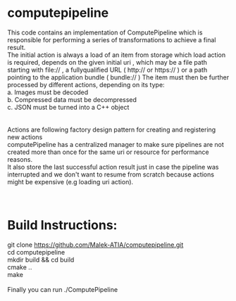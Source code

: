 # computepipeline <br/>
This code contains an implementation of ComputePipeline which is responsible for performing a series of transformations to
achieve a final result. <br/>
The initial action is always a load of an item from storage which load action is required, depends on the given initial uri , which may be a file path starting with file:// , a fullyqualified URL ( http:// or https:// ) or a path pointing to the application bundle ( bundle:// ) The item must then be further processed by different actions, depending on its type: <br/>
a. Images must be decoded <br/>
b. Compressed data must be decompressed <br/>
c. JSON must be turned into a C++ object <br/>
 <br/>
 <br/>
Actions are following factory design pattern for creating and registering new actions <br/>
computePipeline has a centralized manager to make sure pipelines are not created more than once for the same uri or resource for performance reasons. <br/>
It also store the last successful action result just in case the pipeline was interrupted and we don't want to resume from scratch because actions might be expensive (e.g loading uri action). <br/>
 <br/>
 <br/>
# Build Instructions: <br/>
git clone https://github.com/Malek-ATIA/computepipeline.git <br/>
cd computepipeline <br/>
mkdir build && cd build <br/>
cmake .. <br/>
make <br/>
 <br/>
Finally you can run ./ComputePipeline <br/>


